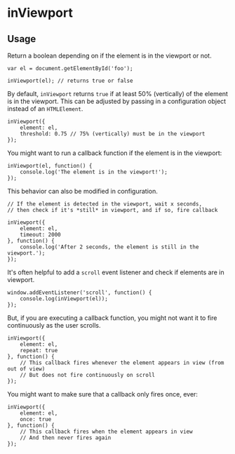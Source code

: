 # inViewport

## Usage

Return a boolean depending on if the element is in the viewport or not.

```
var el = document.getElementById('foo');

inViewport(el); // returns true or false
```

By default, `inViewport` returns `true` if at least 50% (vertically) of the element is in the viewport. This can be adjusted by passing in a configuration object instead of an `HTMLElement`.

```
inViewport({
	element: el,
	threshold: 0.75 // 75% (vertically) must be in the viewport
});
```

You might want to run a callback function if the element is in the viewport:

```
inViewport(el, function() {
	console.log('The element is in the viewport!');
});
```

This behavior can also be modified in configuration.

```
// If the element is detected in the viewport, wait x seconds,
// then check if it's *still* in viewport, and if so, fire callback

inViewport({
	element: el,
	timeout: 2000
}, function() {
	console.log('After 2 seconds, the element is still in the viewport.');
});
```

It's often helpful to add a `scroll` event listener and check if elements are in viewport.

```
window.addEventListener('scroll', function() {
	console.log(inViewport(el));
});
```

But, if you are executing a callback function, you might not want it to fire continuously as the user scrolls.

```
inViewport({
	element: el,
	repeat: true
}, function() {
	// This callback fires whenever the element appears in view (from out of view)
	// But does not fire continuously on scroll
});
```

You might want to make sure that a callback only fires once, ever:

```
inViewport({
	element: el,
	once: true
}, function() {
	// This callback fires when the element appears in view
	// And then never fires again
});
```